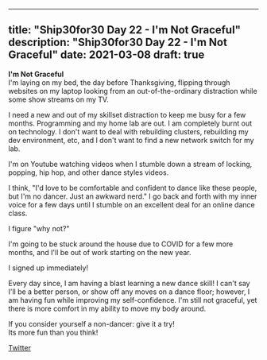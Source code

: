 
---
title: "Ship30for30 Day 22 - I'm Not Graceful"
description: "Ship30for30 Day 22 - I'm Not Graceful"
date: 2021-03-08
draft: true
---

**I'm Not Graceful**  
I'm laying on my bed, the day before Thanksgiving, flipping through websites on my laptop looking from an out-of-the-ordinary distraction while some show streams on my TV.  

I need a new and out of my skillset distraction to keep me busy for a few months. Programming and my home lab are out. I am completely burnt out on technology. I don't want to deal with rebuilding clusters, rebuilding my dev environment, etc, and I don't want to find a new network switch for my lab.  

I'm on Youtube watching videos when I stumble down a stream of locking, popping, hip hop, and other dance styles videos.  

I think, "I'd love to be comfortable and confident to dance like these people, but I'm no dancer.  Just an awkward nerd." I go back and forth with my inner voice for a few days until I stumble on an excellent deal for an online dance class.

I figure "why not?"  

I'm going to be stuck around the house due to COVID for a few more months, and I'll be out of work starting on the new year.  

I signed up immediately!  

Every day since, I am having a blast learning a new dance skill! I can't say I'll be a better person, or show off any moves on a dance floor; however, I am having fun while improving my self-confidence. I'm still not graceful, yet there is more comfort in my ability to move my body around.   

If you consider yourself a non-dancer: give it a try!  
Its more fun than you think!  

[Twitter]()